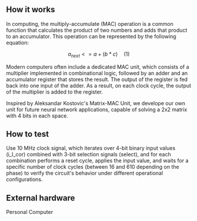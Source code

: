 <!---

This file is used to generate your project datasheet. Please fill in the information below and delete any unused
sections.

You can also include images in this folder and reference them in the markdown. Each image must be less than
512 kb in size, and the combined size of all images must be less than 1 MB.
-->

## How it works
In computing, the multiply-accumulate (MAC) operation is a common function that calculates the product of two numbers and adds that product to an accumulator. This operation can be represented by the following equation:

```math
a_{next} <= a + (b*c)  \quad (1)
```

Modern computers often include a dedicated MAC unit, which consists of a multiplier implemented in combinational logic, followed by an adder and an accumulator register that stores the result. The output of the register is fed back into one input of the adder. As a result, on each clock cycle, the output of the multiplier is added to the register.

Inspired by Aleksandar Kostovic's Matrix-MAC Unit, we develope our own unit for future neural network applications, capable of solving a 2x2 matrix with 4 bits in each space.

## How to test

Use 10 MHz clock signal, which iterates over 4-bit binary input values (i_I_cor) combined with 3-bit selection signals (select), and for each combination performs a reset cycle, applies the input value, and waits for a specific number of clock cycles (between 16 and 610 depending on the phase) to verify the circuit's behavior under different operational configurations.

## External hardware
Personal Computer
